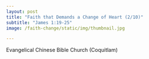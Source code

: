 ```yaml
---
layout: post
title: "Faith that Demands a Change of Heart (2/10)"
subtitle: "James 1:19-25"
image: /faith-change/static/img/thumbnail.jpg

---
```


Evangelical Chinese Bible Church (Coquitlam)
